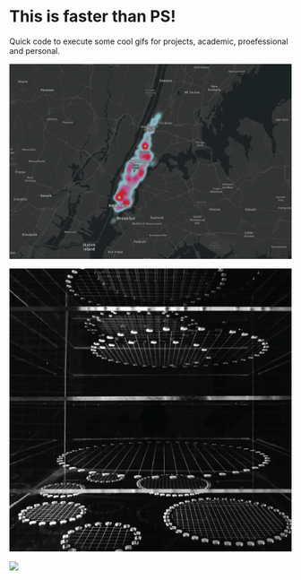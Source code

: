 # This is faster than PS!

Quick code to execute some cool gifs for projects, academic, proefessional and personal. 

![](Harlem.gif)

![](cyb.gif)

![](MN_circ.gif)
